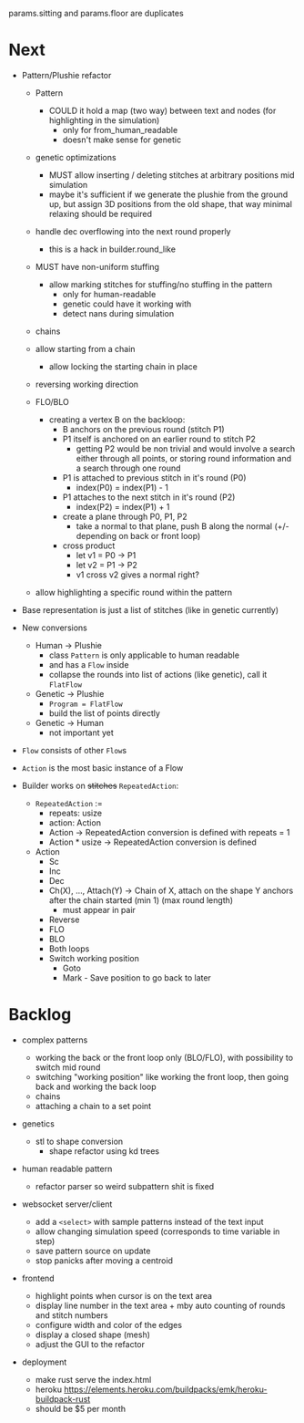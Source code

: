 params.sitting and params.floor are duplicates

# Next
- Pattern/Plushie refactor
  - Pattern
    - COULD it hold a map (two way) between text and nodes (for highlighting in the simulation)
      - only for from_human_readable
      - doesn't make sense for genetic
  - genetic optimizations
    - MUST allow inserting / deleting stitches at arbitrary positions mid simulation
    - maybe it's sufficient if we generate the plushie from the ground up, but assign 3D positions from the old shape, that way minimal relaxing should be required
  - handle dec overflowing into the next round properly
    - this is a hack in builder.round_like
  - MUST have non-uniform stuffing
    - allow marking stitches for stuffing/no stuffing in the pattern
      - only for human-readable
      - genetic could have it working with
      - detect nans during simulation

  - chains
  - allow starting from a chain
    - allow locking the starting chain in place
  - reversing working direction
  - FLO/BLO
    - creating a vertex B on the backloop:
      - B anchors on the previous round (stitch P1)
      - P1 itself is anchored on an earlier round to stitch P2
        - getting P2 would be non trivial and would involve a search either through all points, or storing round information and a search through one round
      - P1 is attached to previous stitch in it's round (P0)
        - index(P0) = index(P1) - 1
      - P1 attaches to the next stitch in it's round (P2)
        - index(P2) = index(P1) + 1
      - create a plane through P0, P1, P2
        - take a normal to that plane, push B along the normal (+/- depending on back or front loop)
      - cross product
        - let v1 = P0 -> P1
        - let v2 = P1 -> P2
        - v1 cross v2 gives a normal right?
  - allow highlighting a specific round within the pattern

- Base representation is just a list of stitches (like in genetic currently)
- New conversions
  - Human -> Plushie
    - class `Pattern` is only applicable to human readable
    - and has a `Flow` inside
    - collapse the rounds into list of actions (like genetic), call it `FlatFlow`
  - Genetic -> Plushie
    - `Program = FlatFlow`
    - build the list of points directly
  - Genetic -> Human
    - not important yet

- `Flow` consists of other `Flow`s
-  `Action` is the most basic instance of a Flow
- Builder works on ~~stitches~~ `RepeatedAction`:
  - `RepeatedAction` :=
    - repeats: usize
    - action: Action
    - Action -> RepeatedAction conversion is defined with repeats = 1
    - Action * usize -> RepeatedAction conversion is defined
  - Action
    - Sc
    - Inc
    - Dec
    - Ch(X), ..., Attach(Y) -> Chain of X, attach on the shape Y anchors after the chain started (min 1) (max round length)
      - must appear in pair
    - Reverse
    - FLO
    - BLO
    - Both loops
    - Switch working position
      - Goto
      - Mark - Save position to go back to later

# Backlog

- complex patterns
  - working the back or the front loop only (BLO/FLO), with possibility to switch mid round
  - switching "working position" like working the front loop, then going back and working the back loop
  - chains
  - attaching a chain to a set point

- genetics
  - stl to shape conversion
    - shape refactor using kd trees

- human readable pattern
  - refactor parser so weird subpattern shit is fixed

- websocket server/client
  - add a `<select>` with sample patterns instead of the text input
  - allow changing simulation speed (corresponds to time variable in step)
  - save pattern source on update
  - stop panicks after moving a centroid

- frontend
  - highlight points when cursor is on the text area
  - display line number in the text area + mby auto counting of rounds and stitch numbers
  - configure width and color of the edges
  - display a closed shape (mesh)
  - adjust the GUI to the refactor

- deployment
  - make rust serve the index.html
  - heroku https://elements.heroku.com/buildpacks/emk/heroku-buildpack-rust
  - should be $5 per month